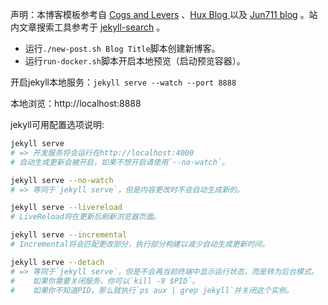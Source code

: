 声明：本博客模板参考自 [Cogs and Levers](https://github.com/tuttlem/tuttlem.github.io) 、[Hux Blog
](https://github.com/huxpro/huxpro.github.io) 以及 [Jun711 blog](https://github.com/Jun711/jun711.github.io) 。站内文章搜索工具参考于 [jekyll-search](https://github.com/androiddevelop/jekyll-search) 。

* 运行`./new-post.sh Blog Title`脚本创建新博客。
* 运行`run-docker.sh`脚本开启本地预览（启动预览容器）。

开启jekyll本地服务：`jekyll serve --watch --port 8888`

本地浏览：http://localhost:8888

jekyll可用配置选项说明:

```bash
jekyll serve
# => 开发服务将会运行在http://localhost:4000
# 自动生成更新会被开启，如果不想开启请使用`--no-watch`。

jekyll serve --no-watch
# => 等同于`jekyll serve`，但是内容更改时不会自动生成新的。

jekyll serve --livereload
# LiveReload将在更新后刷新浏览器页面。

jekyll serve --incremental
# Incremental将会匹配更改部分，执行部分构建以减少自动生成更新时间。

jekyll serve --detach
# => 等同于`jekyll serve`，但是不会再当前终端中显示运行状态，而是转为后台模式。
#    如果你需要关闭服务，你可以`kill -9 $PID`。
#    如果你不知道PID，那么就执行`ps aux | grep jekyll`并关闭这个实例。
```
